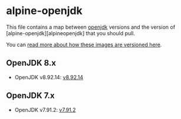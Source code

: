 # alpine-openjdk

This file contains a map between [openjdk][openjdk] versions and the version of [alpine-openjdk][alpineopenjdk] that you should pull.

You can [read more about how these images are versioned here](https://github.com/smebberson/docker-alpine#versioning).

## OpenJDK 8.x

- OpenJDK v8.92.14: [v8.92.14](VERSIONS.md#v89214)

## OpenJDK 7.x

- OpenJDK v7.91.2: [v7.91.2](VERSIONS.md#v7912)

[openjdk]: http://openjdk.java.net/
[aplineopenjdk]: https://github.com/smebberson/docker-alpine/tree/master/alpine-openjdk
